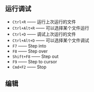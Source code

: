 ## 运行调试

* `Ctrl+R` —— 运行上次运行的文件
* `Ctrl+Alt+R` —— 可以选择某个文件运行
* `Ctrl+D` —— 调试上次运行的文件
* `Ctrl+Alt+D` —— 可以选择某个文件调试
* `F7` —— Step into
* `F8` —— Step over
* `Shift+F8` —— Step out
* `F9` —— Step to cursor
* `Cmd+F2` —— Stop

## 编辑



